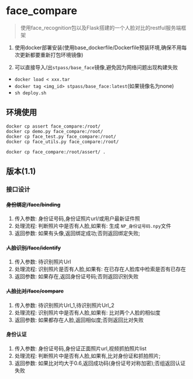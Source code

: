 # face_compare

> 使用face_recognition包以及Flask搭建的一个人脸对比的restful服务端框架

1. 使用docker部署安装(使用base_dockerfile/Dockerfile预装环境,确保不用每次更新都要重新打包环境镜像)

2. 可以直接导入/出`stpass/base_face`镜像,避免因为网络问题出现构建失败
 - `docker load < xxx.tar`
 - `docker tag <img_id> stpass/base_face:latest`(如果镜像名为none)
 - `sh deploy.sh`

## 环境使用

```
docker cp assert face_compare:/root/
docker cp demo.py face_compare:/root/
docker cp face_test.py face_compare:/root/
docker cp face_utils.py face_compare:/root/

docker cp face_compare:/root/assert/ .
```

## 版本(1.1)

### 接口设计

#### ~~身份绑定/face/binding~~

1. 传入参数: 身份证号码,身份证照片url/或用户最新证件照
2. 处理流程: 判断照片中是否有人脸,如果有: 生成 `NP_身份证号码.npy`文件
3. 返回参数: 如果有头像,返回绑定成功;否则返回绑定失败;

#### ~~人脸识别/face/identify~~

1. 传入参数: 待识别照片Url
2. 处理流程: 识别照片是否有人脸,如果有: 在已存在人脸库中检索是否有已存在
3. 返回参数: 如果存在,返回身份证号码;否则返回识别失败

#### ~~人脸比对/face/compare~~

1. 传入参数: 待识别照片Url_1,待识别照片Url_2
2. 处理流程: 识别照片中是否有人脸,如果有: 比对两个人脸的相似度
3. 返回参数: 如果都存在人脸,返回相似度;否则返回比对失败

#### 身份认证

1. 传入参数: 身份证号码,身份证正面照片url,视频抓拍照片list
2. 处理流程: 判断照片中是否有人脸,如果有,比对身份证和抓拍照片;
3. 返回参数: 如果比对均大于0.6,返回成功码(身份证号对称加密);否组返回认证失败
